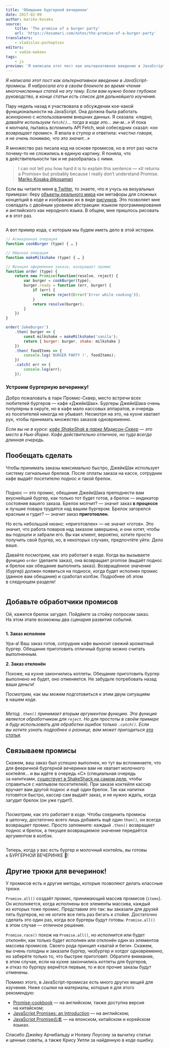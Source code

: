 ```yaml
---
title: 'Обещание бургерной вечеринки'
date: 2017-02-09
author: mariko-kosaka
source:
    title: 'The promise of a burger party'
    url: 'https://kosamari.com/notes/the-promise-of-a-burger-party'
translators:
    - vladislav-pocheptsov
editors:
    - vadim-makeev
tags:
    - js
preview: 'Я написала этот пост как альтернативное введение в JavaScript-промисы. Я набросала его в своём блокноте во время чтения многочисленных статей на эту тему. Если вам нужно более глубокое руководство, в конце статьи есть список для дальнейшего изучения.'
---
```


_Я написала этот пост как альтернативное введение в JavaScript-промисы. Я набросала его в своём блокноте во время чтения многочисленных статей на эту тему. Если вам нужно более глубокое руководство, в конце статьи есть список для дальнейшего изучения._

Пару недель назад я участвовала в обсуждении кое-какой функциональности на JavaScript. Она должна была работать асинхронно с использованием внешних данных. Я сказала: _«ладно, давайте используем `fetch()`… тогда в коде это… эм-м…»_ И пока я молчала, пытаясь вспомнить API Fetch, мой собеседник сказал: _«он возвращает промис»._ Я впала в ступор и ответила: _«честно говоря, я не очень понимаю, что это значит…»_

Я множество раз писала код на основе промисов, но в этот раз части почему-то не сложились в единую картину. Я поняла, что в действительности так и не разобралась с ними.

> I can not tell you how hard it is to explain this sentence — «It returns a Promise»
> but probably because I really don’t understand Promise.
> [Mariko Kosaka @kosamari](https://twitter.com/kosamari/status/819972802220589056)

Если вы читаете меня [в Twitter](https://twitter.com/kosamari), то знаете, что я учусь на визуальных примерах: беру [объекты реального мира](https://twitter.com/kosamari/status/807303762188574720) как метафоры для сложных концепций в коде и изображаю их в виде [рисунков](https://twitter.com/kosamari/status/806941856777011200). Это позволяет мне совладать с двойным уровнем абстракции: языком программирования и английского как неродного языка. В общем, мне пришлось рисовать и в этот раз.

<img src="images/1.png" alt="">

А вот пример кода, с которым мы будем иметь дело в этой истории.

```js
// Асинхронная операция
function cookBurger (type) { … }

// Обычная операция
function makeMilkshake (type) { … }

// Функция оформления заказа, возвращает промис
function order (type) {
    return new Promise(function(resolve, reject) {
        var burger = cookBurger(type);
        burger.ready = function (err, burger) {
            if (err) {
                return reject(Error('Error while cooking'));
            }
            return resolve(burger);
        }
    })
}

order('JakeBurger')
    .then( burger => {
        const milkshake = makeMilkshake('vanila');
        return { burger: burger, shake: milkshake }
    })
    .then( foodItems => {
        console.log('BURGER PARTY !', foodItems);
    })
    .catch( err => {
        console.log(err);
    });
```

### Устроим бургерную вечеринку!

Добро пожаловать в парк Промис-Сквер, место встречи всех любителей бургеров — кафе «ДжейкШак». Бургеры ДжейкШака очень популярны в окру́ге, но в кафе мало кассовых аппаратов, и очередь из посетителей никогда не убывает. Несмотря на это, на кухне хватает рук, чтобы принимать множество заказов одновременно.

_Если вы не в курсе: [кафе ShakeShak в парке Мэдисон-Сквер](http://www.foodsmackdown.com/2011/08/shake-shack-new-york-madison-square-park/) — это место в Нью-Йорке. Кафе действительно отличное, но туда всегда длинная очередь._

## Пообещать сделать

Чтобы принимать заказы максимально быстро, ДжейкШак использует систему сигнальных брелков. После оплаты заказа на кассе, сотрудник кафе выдаёт посетителю поднос и такой брелок.

<img src="images/2.png" alt="">

Поднос — это промис, обещание ДжейкШака преподнести вам вкуснейший бургер, как только тот будет готов, а брелок — индикатор состояния вашего заказа. Брелок молчит? — значит заказ **в процессе** и лучшие повара трудятся над вашим бургером. Брелок загорелся красным и гудит? — значит заказ **приготовлен.**

Но есть небольшой нюанс: «приготовлен» — не значит «готов». Это значит, что работа поваров над заказом завершена, и они хотят, чтобы вы подошли и забрали его. Вы как клиент, вероятно, хотите просто получить свой бургер, но, в некоторых случаях, предпочтёте уйти. Дело ваше.

Давайте посмотрим, как это работает в коде. Когда вы вызываете функцию `order` (делаете заказ), она возвращает promise (выдаёт поднос и брелок как обещание выполнить заказ). Возвращённое значение (бургер) должен появиться на подносе, когда будет исполнен промис (данное вам обещание) и сработал колбэк. Подробнее об этом в следующем разделе!

<img src="images/3.png" alt="">

## Добавьте обработчики промисов

Ой, кажется брелок загудел. Пойдёмте за стойку попросим заказ. На этом этапе возможны два сценария развития событий.

<img src="images/4.png" alt="">

**1. Заказ исполнен**

Ура-а! Ваш заказ готов, сотрудник кафе выносит свежий ароматный бургер. Обещание приготовить отличный бургер можно считать выполненным.

**2. Заказ отклонён**

Похоже, на кухне закончились котлеты. Обещание приготовить бургер выполнено не будет, оно отменяется. Не забудьте потребовать назад ваши деньги!

Посмотрим, как мы можем подготовиться к этим двум ситуациям в нашем коде.

<img src="images/5.png" alt="">

_Метод `.then()` принимает вторым аргументом функцию. Эта функция является обработчиком для `reject`. Но для простоты в своём примере я буду использовать для обработки ошибок только `.catch()`. Если вы хотите узнать подробнее о разнице, вам может пригодиться [эта статья](https://developers.google.com/web/fundamentals/getting-started/primers/promises#error_handling)._

## Связываем промисы

Скажем, ваш заказ был успешно выполнен, но тут вы вспоминаете, что для фееричной бургерной вечеринки вам не хватает молочного коктейля… и вы идёте в очередь «С» (специальная очередь за напитками, [существует в ShakeShack на самом деле](http://midtownlunch.com/2010/08/02/midtown-times-square-shake-shack-finally-add-a-c-line/), чтобы справиться с наплывом посетителей). При заказе коктейля кассир вручает вам другой поднос и ещё один брелок. Так как напитки готовятся быстро, кассир сам выдаёт заказ, и не нужно ждать, когда загудит брелок (он уже гудит!).

<img src="images/6.png" alt="">

Посмотрим, как это работает в коде. Чтобы соединить промисы в цепочку, достаточно всего лишь добавить ещё один `then()`, он всегда возвращает промис. Просто запомните: каждый `.then()` возвращает поднос и брелок, а текущее возвращаемое значение передаётся аргументом в колбэк.

<img src="images/7.png" alt="">

Теперь, когда у вас есть бургер и молочный коктейль, вы готовы к БУРГЕРНОЙ ВЕЧЕРИНКЕ 🎉!

## Другие трюки для вечеринок!

У промисов есть и другие методы, которые позволяют делать классные трюки.

`Promise.all()` создаёт промис, принимающий массив промисов (`items`). Он исполняется, когда исполнены все элементы массива, каждый из которых тоже промис. Представим это так: вы заказали для друзей пять бургеров, но не хотите все пять раз бегать к стойке. Достаточно сделать это один раз, когда все бургеры будут готовы. `Promise.all()` в этом случае — отличное решение.

`Promise.race()` похож на `Promise.all()`, но исполнится или будет отклонён, как только будет исполнен или отклонён один из элементов массива промисов. Своего рода принцип «хватай и беги». Скажем, вы очень голодны и заказали бургер, чизбургер и хотдог одновременно, но заберёте только то, что быстрее приготовят. Обратите внимание, в этом случае, если на кухне закончились котлеты для бургеров, и отказ по бургеру вернётся первым, то и все прочие заказы будут отменены.

Помимо этого, в JavaScript-промисах есть много других вещей для изучения. Ниже ссылки на материалы, которые я для этого рекомендую:

- [Promise-cookbook](https://github.com/mattdesl/promise-cookbook/blob/master/README.md) — на английском, также доступна версия на китайском;
- [JavaScript Promises: an Introduction](https://developers.google.com/web/fundamentals/getting-started/primers/promises) — на английском;
- [JavaScript Promiseの本](http://azu.github.io/promises-book/) — на японском, китайском и корейском языках.

Спасибо Джейку Арчибальду и Нолану Лоусону за вычитку статьи и ценные советы, а также Крису Уитли за найденную в коде ошибку.
